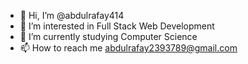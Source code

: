 - 👋 Hi, I’m @abdulrafay414
- 👀 I’m interested in Full Stack Web Development
- 🌱 I’m currently studying Computer Science
- 📫 How to reach me abdulrafay2393789@gmail.com

<!---
abdulrafay414/abdulrafay414 is a ✨ special ✨ repository because its `README.md` (this file) appears on your GitHub profile.
You can click the Preview link to take a look at your changes.
--->
